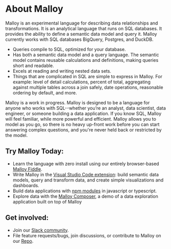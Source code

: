 # About Malloy

Malloy is an experimental language for describing data relationships and transformations. It is an analytical language that runs on SQL databases. It provides the ability to define a semantic data model and query it. Malloy currently works with SQL databases BigQuery, Postgres, and DuckDB.
- Queries compile to SQL, optimized for your database.
- Has both a semantic data model and a query language.  The semantic model contains reusable calculations and definitions, making queries short and readable.
- Excels at reading and writing nested data sets.
- Things that are complicated in SQL are simple to express in Malloy. For example: level of detail calculations, percent of total, aggregating against multiple tables across a join safely, date operations, reasonable ordering by default, and more.

Malloy is a work in progress. Malloy is designed to be a language for anyone who works with SQL--whether you’re an analyst, data scientist, data engineer, or someone building a data application. If you know SQL, Malloy will feel familiar, while more powerful and efficient. Malloy allows you to model as you go, so there is no heavy up-front work before you can start answering complex questions, and you're never held back or restricted by the model.

## Try Malloy Today:
- Learn the language with zero install using our entirely browser-based [Malloy Fiddle](https://malloydata.github.io/malloy-demo-fiddle?q=12+-+Line+Chart+with+two+dimension%3A+Flights+by+Month+and+Length&m=Flights&t=).
- Write Malloy in the [Visual Studio Code extension](https://marketplace.visualstudio.com/items?itemName=malloydata.malloy-vscode): build semantic data models, query and transform data, and create simple visualizations and dashboards.
- Build data applications with [npm modules](https://www.npmjs.com/package/@malloydata/malloy) in javascript or typescript.
- Explore data with the [Malloy Composer]( https://github.com/malloydata/malloy-composer), a demo of a data exploration application built on top of Malloy

## Get involved:
- Join our [Slack community](https://join.slack.com/t/malloy-community/shared_invite/zt-upi18gic-W2saeFu~VfaVM1~HIerJ7w).
- File feature requests/bugs, join discussions, or contribute to Malloy on our [Repo](https://github.com/malloydata/malloy).
